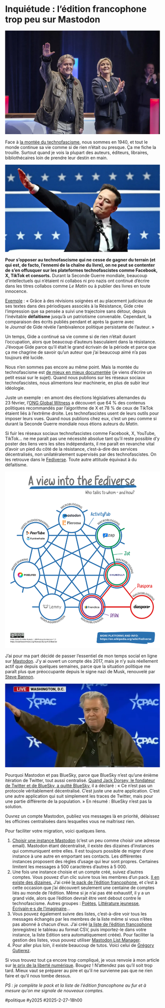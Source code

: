 # Inquiétude : l’édition francophone trop peu sur Mastodon

![Mars 2018, Lille (Yann Castanier)](_i/bannon-lepen.webp)

Face à [la montée du technofascisme](https://tcrouzet.com/2025/01/24/technofascisme/), nous sommes en 1940, et tout le monde continue sa vie comme si de rien n’était ou presque. Ça me fiche la trouille. Surtout quand je vois la plupart des auteurs, éditeurs, libraires, bibliothécaires loin de prendre leur destin en main.

![20 janvier 2025](_i/musk2.webp)

**Pour s’opposer au technofascisme qui ne cesse de gagner du terrain (et qui est, de facto, l’ennemi de la chaîne du livre), on ne peut se contenter de s’en offusquer sur les plateformes technofascistes comme Facebook, X, TikTok et consorts.** Durant la Seconde Guerre mondiale, beaucoup d’intellectuels qui n’étaient ni collabos ni pro nazis ont continué d’écrire dans les titres collabos comme *Le Matin* ou à publier des livres en toute innocence.

[Exemple](https://books.openedition.org/pul/40992) : « Grâce à des révisions soignées et au placement judicieux de ses textes dans des périodiques associés à la Résistance, Gide crée l’impression que sa pensée a suivi une trajectoire sans détour, depuis l’inévitable **défaitisme** jusqu’à un patriotisme convenable. Cependant, la comparaison des écrits publiés pendant et après la guerre avec le _Journal_ de Gide révèle l’ambivalence politique persistante de l’auteur. »

Un temps, Gide a continué sa vie comme si de rien n’était durant l’occupation, alors que beaucoup d’auteurs basculaient dans la résistance. J’évoque Gide parce qu’il était le grand écrivain de la période et parce que ça me chagrine de savoir qu’un auteur que j’ai beaucoup aimé n’a pas toujours été lucide.

Nous n’en sommes pas encore au même point. Mais la montée du technofascisme est [de mieux en mieux documentée](https://www.newyorker.com/culture/infinite-scroll/techno-fascism-comes-to-america-elon-musk) (je viens d’écrire un petit essai sur le sujet). Quand nous publions sur les réseaux sociaux technofascistes, nous alimentons leur machinerie, en plus de subir leur idéologie.

Juste un exemple : en amont des élections législatives allemandes du 23 février, l’[ONG Global Witness](https://www.linkedin.com/posts/global-witness_globalwitnessinvestigationgermanelections2025-activity-7298642978800058368-cXjf/) a découvert que 64 % des contenus politiques recommandés par l’algorithme de X et 78 % de ceux de TikTok étaient liés à l’extrême droite. Les technofascistes usent de leurs outils pour imposer leurs vues. Quand nous publions chez eux, c’est un peu comme si durant la Seconde Guerre mondiale nous étions auteurs du *Matin*.

Si fuir les réseaux sociaux technofascistes comme Facebook, X, YouTube, TikTok… ne me paraît pas une nécessité absolue tant qu’il reste possible d’y poster des liens vers les sites indépendants, il me paraît en revanche vital d’avoir un pied du côté de la résistance, c’est-à-dire des services décentralisés, non unilatéralement supervisés par des technofascistes. On les retrouve dans le [Fediverse](https://fr.wikipedia.org/wiki/Fediverse). Toute autre attitude équivaut à du défaitisme.

![Fediverse](_i/Pasted%20image%2020250227080125.png)

J’ai pour ma part décidé de passer l’essentiel de mon temps social en ligne sur [Mastodon](https://mamot.fr/@tcrouzet). J’y ai ouvert un compte dès 2017, mais je n’y suis réellement actif que depuis quelques semaines, parce que la situation politique me paraît plus que préoccupante depuis le signe nazi de Musk, renouvelé par [Steve Bannon](https://www.nbcnews.com/politics/politics-news/french-far-right-jordan-bardella-steve-bannon-nazi-ideology-gesture-rcna193195).

![](_i/bannon.webp)

Pourquoi Mastodon et pas BlueSky, parce que BlueSky n’est qu’une énième itération de Twitter, tout aussi centralisé. [Quand Jack Dorsey, le fondateur de Twitter et de BlueSky, a quitté BlueSky](https://www.piratewires.com/p/interview-with-jack-dorsey-mike-solana), il a déclaré : « Ce n’est pas un protocole véritablement décentralisé. C’est juste une autre application. C’est une autre application qui suit simplement les traces de Twitter, mais pour une partie différente de la population. » En résumé : BlueSky n’est pas la solution.

Ouvrez un compte Mastodon, publiez vos messages là en priorité, délaissez les officines centralisées dans lesquelles vous ne maîtrisez rien.

Pour faciliter votre migration, voici quelques liens.

1. [Choisir une instance Mastodon](https://joinmastodon.org/fr/servers) (c’est un peu comme choisir une adresse email). Mastodon étant décentralisé, il existe des dizaines d’instances qui communiquent entre elles. Il est toujours possible de migrer d’une instance à une autre en emportant ses contacts. Les différentes instances proposent des règles d’usage qui leur sont propres. Certaines limitent les messages à 500 caractères d’autres à 5 000.
2. Une fois une instance choisie et un compte créé, suivez d’autres comptes. Vous pouvez d’un clic suivre tous les membres d’un pack. [Il en existe des dizaines.](https://fedidevs.com/starter-packs/) J’ai créé [le pack de l’édition francophone](https://fedidevs.com/s/NDQ2/), et c’est à cette occasion que j’ai découvert seulement une centaine de comptes liés au monde de l’édition. Même si je n’ai pas été exhaustif, il y a un grand vide, alors que l’édition devrait être vent debout contre le technofascisme. Autres groupes : [Poètes](https://fedidevs.com/s/MzYz/), [Littérature jeunesse](https://fedidevs.com/s/MzU5/), [Écrivain·e·s de l’imaginaire](https://fedidevs.com/s/NDU/)…
3. Vous pouvez également suivre des listes, c’est-à-dire voir tous les messages échangés par les membres de la liste même si vous n’êtes pas abonné à chacun d’eux. J’ai créé [la liste de l’édition francophone](https://lite.framacalc.org/zwzwtidmiv-ad33) (enregistrez le tableau au format CSV, puis importez-le dans votre instance, la liste Edition sera automatiquement créée). Pour faciliter la gestion des listes, vous pouvez utiliser [Mastodon List Manager](https://www.mastodonlistmanager.org/).
4. Pour aller plus loin, il existe beaucoup de tutos. Voici celui de [Grégory Gutierez](https://gregorygutierez.com/doku.php/linux/lesmastotutos).

Si vous trouvez tout ça encore trop compliqué, je vous renvoie à mon article sur [le prix de la liberté numérique](https://tcrouzet.com/2025/02/09/le-prix-de-la-liberte/). Bougez ! N’attendez pas qu’il soit trop tard. Mieux vaut se préparer au pire et qu’il ne survienne pas que ne rien faire et qu’il nous tombe dessus.

*PS : je complète le pack et la liste de l’édition francophone au fur et à mesure qu’on me signale de nouveaux comptes.*

#politique #y2025 #2025-2-27-18h00
